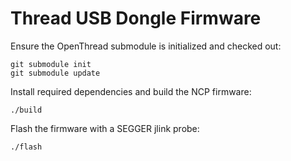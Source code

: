 Thread USB Dongle Firmware
==========================

Ensure the OpenThread submodule is initialized and checked out:
```
git submodule init
git submodule update
```

Install required dependencies and build the NCP firmware:
```
./build
```

Flash the firmware with a SEGGER jlink probe:
```
./flash
```
